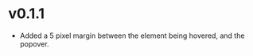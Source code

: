 v0.1.1
==================
* Added a 5 pixel margin between the element being hovered, and the popover.
